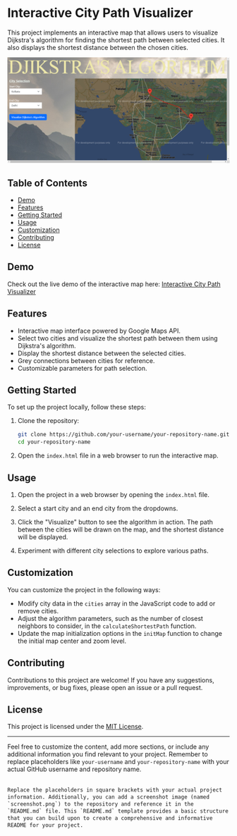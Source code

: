 
# Interactive City Path Visualizer

This project implements an interactive map that allows users to visualize Dijkstra's algorithm for finding the shortest path between selected cities. It also displays the shortest distance between the chosen cities.

![Screenshot](screenshot.png)

## Table of Contents

- [Demo](#demo)
- [Features](#features)
- [Getting Started](#getting-started)
- [Usage](#usage)
- [Customization](#customization)
- [Contributing](#contributing)
- [License](#license)

## Demo

Check out the live demo of the interactive map here: [Interactive City Path Visualizer](https://your-username.github.io/your-repository-name/)

## Features

- Interactive map interface powered by Google Maps API.
- Select two cities and visualize the shortest path between them using Dijkstra's algorithm.
- Display the shortest distance between the selected cities.
- Grey connections between cities for reference.
- Customizable parameters for path selection.

## Getting Started

To set up the project locally, follow these steps:

1. Clone the repository:
   ```sh
   git clone https://github.com/your-username/your-repository-name.git
   cd your-repository-name
   ```

2. Open the `index.html` file in a web browser to run the interactive map.

## Usage

1. Open the project in a web browser by opening the `index.html` file.

2. Select a start city and an end city from the dropdowns.

3. Click the "Visualize" button to see the algorithm in action. The path between the cities will be drawn on the map, and the shortest distance will be displayed.

4. Experiment with different city selections to explore various paths.

## Customization

You can customize the project in the following ways:

- Modify city data in the `cities` array in the JavaScript code to add or remove cities.
- Adjust the algorithm parameters, such as the number of closest neighbors to consider, in the `calculateShortestPath` function.
- Update the map initialization options in the `initMap` function to change the initial map center and zoom level.

## Contributing

Contributions to this project are welcome! If you have any suggestions, improvements, or bug fixes, please open an issue or a pull request.

## License

This project is licensed under the [MIT License](LICENSE).

---

Feel free to customize the content, add more sections, or include any additional information you find relevant to your project. Remember to replace placeholders like `your-username` and `your-repository-name` with your actual GitHub username and repository name.
```

Replace the placeholders in square brackets with your actual project information. Additionally, you can add a screenshot image (named `screenshot.png`) to the repository and reference it in the `README.md` file. This `README.md` template provides a basic structure that you can build upon to create a comprehensive and informative README for your project.
